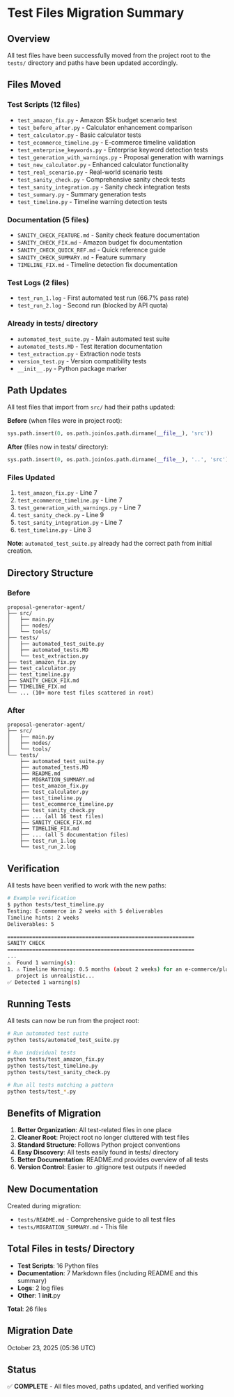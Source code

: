 # Test Files Migration Summary

## Overview
All test files have been successfully moved from the project root to the `tests/` directory and paths have been updated accordingly.

## Files Moved

### Test Scripts (12 files)
- `test_amazon_fix.py` - Amazon $5k budget scenario test
- `test_before_after.py` - Calculator enhancement comparison
- `test_calculator.py` - Basic calculator tests
- `test_ecommerce_timeline.py` - E-commerce timeline validation
- `test_enterprise_keywords.py` - Enterprise keyword detection tests
- `test_generation_with_warnings.py` - Proposal generation with warnings
- `test_new_calculator.py` - Enhanced calculator functionality
- `test_real_scenario.py` - Real-world scenario tests
- `test_sanity_check.py` - Comprehensive sanity check tests
- `test_sanity_integration.py` - Sanity check integration tests
- `test_summary.py` - Summary generation tests
- `test_timeline.py` - Timeline warning detection tests

### Documentation (5 files)
- `SANITY_CHECK_FEATURE.md` - Sanity check feature documentation
- `SANITY_CHECK_FIX.md` - Amazon budget fix documentation
- `SANITY_CHECK_QUICK_REF.md` - Quick reference guide
- `SANITY_CHECK_SUMMARY.md` - Feature summary
- `TIMELINE_FIX.md` - Timeline detection fix documentation

### Test Logs (2 files)
- `test_run_1.log` - First automated test run (66.7% pass rate)
- `test_run_2.log` - Second run (blocked by API quota)

### Already in tests/ directory
- `automated_test_suite.py` - Main automated test suite
- `automated_tests.MD` - Test iteration documentation
- `test_extraction.py` - Extraction node tests
- `version_test.py` - Version compatibility tests
- `__init__.py` - Python package marker

## Path Updates

All test files that import from `src/` had their paths updated:

**Before** (when files were in project root):
```python
sys.path.insert(0, os.path.join(os.path.dirname(__file__), 'src'))
```

**After** (files now in tests/ directory):
```python
sys.path.insert(0, os.path.join(os.path.dirname(__file__), '..', 'src'))
```

### Files Updated
1. `test_amazon_fix.py` - Line 7
2. `test_ecommerce_timeline.py` - Line 7
3. `test_generation_with_warnings.py` - Line 7
4. `test_sanity_check.py` - Line 9
5. `test_sanity_integration.py` - Line 7
6. `test_timeline.py` - Line 3

**Note**: `automated_test_suite.py` already had the correct path from initial creation.

## Directory Structure

### Before
```
proposal-generator-agent/
├── src/
│   ├── main.py
│   ├── nodes/
│   └── tools/
├── tests/
│   ├── automated_test_suite.py
│   ├── automated_tests.MD
│   └── test_extraction.py
├── test_amazon_fix.py
├── test_calculator.py
├── test_timeline.py
├── SANITY_CHECK_FIX.md
├── TIMELINE_FIX.md
└── ... (10+ more test files scattered in root)
```

### After
```
proposal-generator-agent/
├── src/
│   ├── main.py
│   ├── nodes/
│   └── tools/
└── tests/
    ├── automated_test_suite.py
    ├── automated_tests.MD
    ├── README.md
    ├── MIGRATION_SUMMARY.md
    ├── test_amazon_fix.py
    ├── test_calculator.py
    ├── test_timeline.py
    ├── test_ecommerce_timeline.py
    ├── test_sanity_check.py
    ├── ... (all 16 test files)
    ├── SANITY_CHECK_FIX.md
    ├── TIMELINE_FIX.md
    ├── ... (all 5 documentation files)
    ├── test_run_1.log
    └── test_run_2.log
```

## Verification

All tests have been verified to work with the new paths:

```bash
# Example verification
$ python tests/test_timeline.py
Testing: E-commerce in 2 weeks with 5 deliverables
Timeline hints: 2 weeks
Deliverables: 5

============================================================
SANITY CHECK
============================================================
...
⚠️  Found 1 warning(s):
1. ⚠️ Timeline Warning: 0.5 months (about 2 weeks) for an e-commerce/platform
   project is unrealistic...
✅ Detected 1 warning(s)
```

## Running Tests

All tests can now be run from the project root:

```bash
# Run automated test suite
python tests/automated_test_suite.py

# Run individual tests
python tests/test_amazon_fix.py
python tests/test_timeline.py
python tests/test_sanity_check.py

# Run all tests matching a pattern
python tests/test_*.py
```

## Benefits of Migration

1. **Better Organization**: All test-related files in one place
2. **Cleaner Root**: Project root no longer cluttered with test files
3. **Standard Structure**: Follows Python project conventions
4. **Easy Discovery**: All tests easily found in tests/ directory
5. **Better Documentation**: README.md provides overview of all tests
6. **Version Control**: Easier to .gitignore test outputs if needed

## New Documentation

Created during migration:
- `tests/README.md` - Comprehensive guide to all test files
- `tests/MIGRATION_SUMMARY.md` - This file

## Total Files in tests/ Directory

- **Test Scripts**: 16 Python files
- **Documentation**: 7 Markdown files (including README and this summary)
- **Logs**: 2 log files
- **Other**: 1 __init__.py

**Total**: 26 files

## Migration Date
October 23, 2025 (05:36 UTC)

## Status
✅ **COMPLETE** - All files moved, paths updated, and verified working
